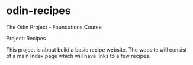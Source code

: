 # odin-recipes
The Odin Project - Foundations Course

Project: Recipes 

This project is about build a basic recipe website.
The website will consist of a main index page which will have links to a few recipes.
